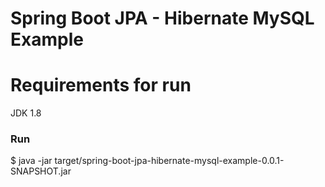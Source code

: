 # Spring Boot JPA - Hibernate MySQL Example #

# Requirements for run
JDK 1.8

### Run ###
$ java -jar target/spring-boot-jpa-hibernate-mysql-example-0.0.1-SNAPSHOT.jar
